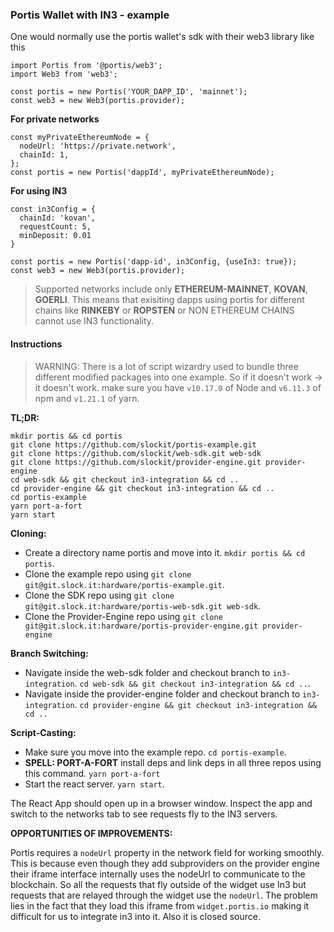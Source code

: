 ### Portis Wallet with IN3 - example

One would normally use the portis wallet's sdk with their web3 library like this

```
import Portis from '@portis/web3';
import Web3 from 'web3';

const portis = new Portis('YOUR_DAPP_ID', 'mainnet');
const web3 = new Web3(portis.provider);
```
**For private networks**
```
const myPrivateEthereumNode = {
  nodeUrl: 'https://private.network',
  chainId: 1,
};
const portis = new Portis('dappId', myPrivateEthereumNode);
```
**For using IN3**
```
const in3Config = {
  chainId: 'kovan',
  requestCount: 5,
  minDeposit: 0.01
}

const portis = new Portis('dapp-id', in3Config, {useIn3: true});
const web3 = new Web3(portis.provider);
```

> Supported networks include only **ETHEREUM-MAINNET**, **KOVAN**, **GOERLI**. This means that exisiting dapps using portis for different chains like **RINKEBY** or **ROPSTEN** or NON ETHEREUM CHAINS cannot use IN3 functionality.

#### Instructions

> WARNING: There is a lot of script wizardry used to bundle three different modified packages into one example. So if it doesn't work -> it doesn't work. make sure you have `v10.17.0` of Node and `v6.11.3` of npm and `v1.21.1` of yarn.

**TL;DR:**
```
mkdir portis && cd portis
git clone https://github.com/slockit/portis-example.git
git clone https://github.com/slockit/web-sdk.git web-sdk
git clone https://github.com/slockit/provider-engine.git provider-engine
cd web-sdk && git checkout in3-integration && cd ..
cd provider-engine && git checkout in3-integration && cd ..
cd portis-example
yarn port-a-fort
yarn start
```

**Cloning:**
* Create a directory name portis and move into it. `mkdir portis && cd portis`.
* Clone the example repo using `git clone git@git.slock.it:hardware/portis-example.git`.
* Clone the SDK repo using `git clone git@git.slock.it:hardware/portis-web-sdk.git web-sdk`.
* Clone the Provider-Engine repo using `git clone git@git.slock.it:hardware/portis-provider-engine.git provider-engine`

**Branch Switching:**
* Navigate inside the web-sdk folder and checkout branch to `in3-integration`. `cd web-sdk && git checkout in3-integration && cd ..`.
* Navigate inside the provider-engine folder and checkout branch to `in3-integration`. `cd provider-engine && git checkout in3-integration && cd ..`

**Script-Casting:**
* Make sure you move into the example repo. `cd portis-example`.
* **SPELL: PORT-A-FORT** install deps and link deps in all three repos using this command. `yarn port-a-fort`
* Start the react server. `yarn start`.

The React App should open up in a browser window. Inspect the app and switch to the networks tab to see requests fly to the IN3 servers.

**OPPORTUNITIES OF IMPROVEMENTS:**

Portis requires a `nodeUrl` property in the network field for working smoothly. This is because even though they add subproviders on the provider engine their iframe interface internally uses the nodeUrl to communicate to the blockchain. So all the requests that fly outside of the widget use In3 but requests that are relayed through the widget use the `nodeUrl`. The problem lies in the fact that they load this iframe from `widget.portis.io` making it difficult for us to integrate in3 into it. Also it is closed source.

